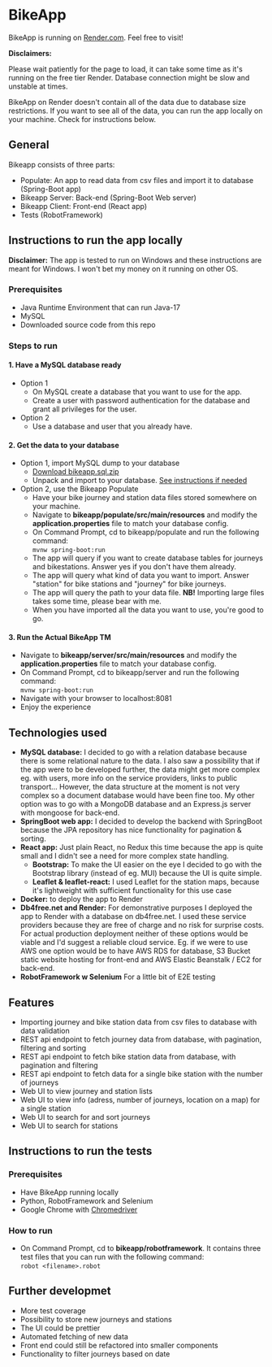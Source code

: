 # BikeApp

BikeApp is running on [Render.com](https://bikeapp-ftwz.onrender.com). Feel free to visit! 

**Disclaimers:**


Please wait patiently for the page to load, it can take some time as it's running on the free tier Render. Database connection might be slow and unstable at times.

BikeApp on Render doesn't contain all of the data due to database size restrictions. If you want to see all of the data, you can run the app locally on your machine. Check for instructions below.

## General

Bikeapp consists of three parts: 

- Populate: An app to read data from csv files and import it to database (Spring-Boot app)
- Bikeapp Server: Back-end (Spring-Boot Web server)
- Bikeapp Client: Front-end (React app)
- Tests (RobotFramework)

## Instructions to run the app locally

**Disclaimer:** The app is tested to run on Windows and these instructions are meant for Windows. I won't bet my money on it running on other OS.

### Prerequisites

- Java Runtime Environment that can run Java-17
- MySQL
- Downloaded source code from this repo

### Steps to run

#### 1. Have a MySQL database ready
* Option 1
  * On MySQL create a database that you want to use for the app.
  * Create a user with password authentication for the database and grant all privileges for the user.
* Option 2
  * Use a database and user that you already have.

#### 2. Get the data to your database
* Option 1, import MySQL dump to your database 
  * [Download bikeapp.sql.zip](https://drive.google.com/file/d/1vcsyir1gukQSPs7qvlf0K2hyHMJ-4jB1/view?usp=sharing)
  * Unpack and import to your database. [See instructions if needed](https://bobcares.com/blog/load-sql-file-into-mysql/)
* Option 2, use the Bikeapp Populate 
  * Have your bike journey and station data files stored somewhere on your machine.
  * Navigate to **bikeapp/populate/src/main/resources** and modify the **application.properties** file to match your database config.
  * On Command Prompt, cd to bikeapp/populate and run the following command:<br> `mvnw spring-boot:run`
  * The app will query if you want to create database tables for journeys and bikestations. Answer yes if you don't have them already.
  * The app will query what kind of data you want to import. Answer "station" for bike stations and "journey" for bike journeys.
  * The app will query the path to your data file. **NB!** Importing large files takes some time, please bear with me.
  * When you have imported all the data you want to use, you're good to go.

#### 3. Run the Actual BikeApp TM
- Navigate to **bikeapp/server/src/main/resources** and modify the **application.properties** file to match your database config.
- On Command Prompt, cd to bikeapp/server and run the following command:<br> `mvnw spring-boot:run`
- Navigate with your browser to localhost:8081
- Enjoy the experience
      
## Technologies used
* **MySQL database:** I decided to go with a relation database because there is some relational nature to the data. I also saw a possibility that if the app were to be developed further, the data might get more complex eg. with users, more info on the service providers, links to public transport... However, the data structure at the moment is not very complex so a document database would have been fine too. My other option was to go with a MongoDB database and an Express.js server with mongoose for back-end. 
* **SpringBoot web app:** I decided to develop the backend with SpringBoot because the JPA repository has nice functionality for pagination & sorting.
* **React app:** Just plain React, no Redux this time because the app is quite small and I didn't see a need for more complex state handling.
    * **Bootstrap:** To make the UI easier on the eye I decided to go with the Bootstrap library (instead of eg. MUI) because the UI is quite simple.
    * **Leaflet & leaflet-react:** I used Leaflet for the station maps, because it's lightweight with sufficient functionality for this use case
* **Docker:** to deploy the app to Render
* **Db4free.net and Render:** For demonstrative purposes I deployed the app to Render with a database on db4free.net. I used these service providers because they are free of charge and no risk for surprise costs. For actual production deployment neither of these options would be viable and I'd suggest a reliable cloud service. Eg. if we were to use AWS one option would be to have AWS RDS for database, S3 Bucket static website hosting for front-end and AWS Elastic Beanstalk / EC2 for back-end.
* **RobotFramework w Selenium** For a little bit of E2E testing

## Features
* Importing journey and bike station data from csv files to database with data validation
* REST api endpoint to fetch journey data from database, with pagination, filtering and sorting
* REST api endpoint to fetch bike station data from database, with pagination and filtering 
* REST api endpoint to fetch data for a single bike station with the number of journeys
* Web UI to view journey and station lists
* Web UI to view info (adress, number of journeys, location on a map) for a single station
* Web UI to search for and sort journeys
* Web UI to search for stations

## Instructions to run the tests
### Prerequisites
* Have BikeApp running locally
* Python, RobotFramework and Selenium
* Google Chrome with [Chromedriver](https://chromedriver.chromium.org/downloads)
### How to run
* On Command Prompt, cd to **bikeapp/robotframework**. It contains three test files that you can run with the following command:<br>`robot <filename>.robot`

## Further developmet
* More test coverage
* Possibility to store new journeys and stations
* The UI could be prettier
* Automated fetching of new data
* Front end could still be refactored into smaller components
* Functionality to filter journeys based on date
